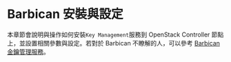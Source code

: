 # Barbican 安裝與設定
本章節會說明與操作如何安裝```Key Management```服務到 OpenStack Controller 節點上，並設置相關參數與設定。若對於 Barbican 不瞭解的人，可以參考 [Barbican 金鑰管理服務]()。
